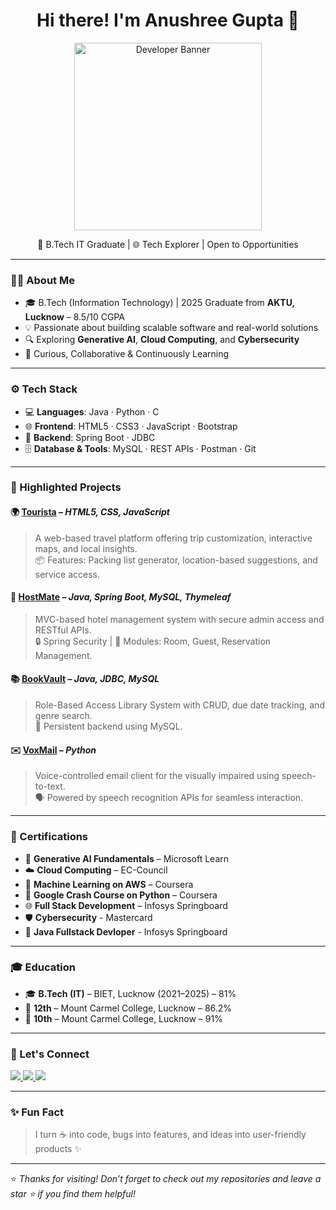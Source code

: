<h1 align="center">Hi there! I'm Anushree Gupta 👋</h1>

<p align="center">
  <img src="https://media.giphy.com/media/v1.Y2lkPTc5MGI3NjExNnFsMXU0bWtnOXA4eGxjcGppbmNzODlvNTluZGxtbWtpdnQ2MW96ZiZlcD12MV9zdGlja2Vyc19zZWFyY2gmY3Q9cw/Ut7zeRXCmxc0td7N68/giphy.gif" width="300" alt="Developer Banner" />
</p>

<p align="center">
  🚀 B.Tech IT Graduate | 🌐 Tech Explorer | Open to Opportunities 
</p>

---

### 🧑‍💻 About Me

- 🎓 B.Tech (Information Technology) | 2025 Graduate from **AKTU, Lucknow** – 8.5/10 CGPA
- 💡 Passionate about building scalable software and real-world solutions
- 🔍 Exploring **Generative AI**, **Cloud Computing**, and **Cybersecurity**
- 🧠 Curious, Collaborative & Continuously Learning

---

### ⚙️ Tech Stack

- 💻 **Languages**: Java · Python · C
- 🌐 **Frontend**: HTML5 · CSS3 · JavaScript · Bootstrap
- 🔧 **Backend**: Spring Boot · JDBC
- 🗄️ **Database & Tools**: MySQL · REST APIs · Postman · Git

---

### 🚀 Highlighted Projects

#### 🌍 [Tourista](#) – *HTML5, CSS, JavaScript*
> A web-based travel platform offering trip customization, interactive maps, and local insights.  
> 📦 Features: Packing list generator, location-based suggestions, and service access.

#### 🏨 [HostMate](#) – *Java, Spring Boot, MySQL, Thymeleaf*
> MVC-based hotel management system with secure admin access and RESTful APIs.  
> 🔒 Spring Security | 🧾 Modules: Room, Guest, Reservation Management.

#### 📚 [BookVault](#) – *Java, JDBC, MySQL*
> Role-Based Access Library System with CRUD, due date tracking, and genre search.  
> 📖 Persistent backend using MySQL.

#### ✉️ [VoxMail](#) – *Python*
> Voice-controlled email client for the visually impaired using speech-to-text.  
> 🗣️ Powered by speech recognition APIs for seamless interaction.

---

### 📜 Certifications

- 🧠 **Generative AI Fundamentals** – Microsoft Learn  
- ☁️ **Cloud Computing** – EC-Council  
- 🤖 **Machine Learning on AWS** – Coursera  
- 🐍 **Google Crash Course on Python** – Coursera  
- 🌐 **Full Stack Development** – Infosys Springboard
- 🛡️ **Cybersecurity** - Mastercard
- 📜 **Java Fullstack Devloper** - Infosys Springboard

---

### 🎓 Education

- 🎓 **B.Tech (IT)** – BIET, Lucknow (2021–2025) – 81%  
- 🏫 **12th** – Mount Carmel College, Lucknow – 86.2%  
- 🏫 **10th** – Mount Carmel College, Lucknow – 91%

---

### 🤝 Let's Connect

<p align="left">
  <a href="https://www.linkedin.com/in/anushree-gupta/" target="_blank">
    <img src="https://img.shields.io/badge/-LinkedIn-blue?style=flat-square&logo=linkedin" />
  </a>
  <a href="mailto:anugupta5102@gmail.com">
    <img src="https://img.shields.io/badge/-Gmail-red?style=flat-square&logo=gmail&logoColor=white" />
  </a>
  <a href="https://github.com/Anugupta5102" target="_blank">
    <img src="https://img.shields.io/badge/-GitHub-black?style=flat-square&logo=github" />
  </a>
</p>

---

### ✨ Fun Fact

> I turn ☕ into code, bugs into features, and ideas into user-friendly products ✨

---

⭐ _Thanks for visiting! Don’t forget to check out my repositories and leave a star ⭐ if you find them helpful!_
